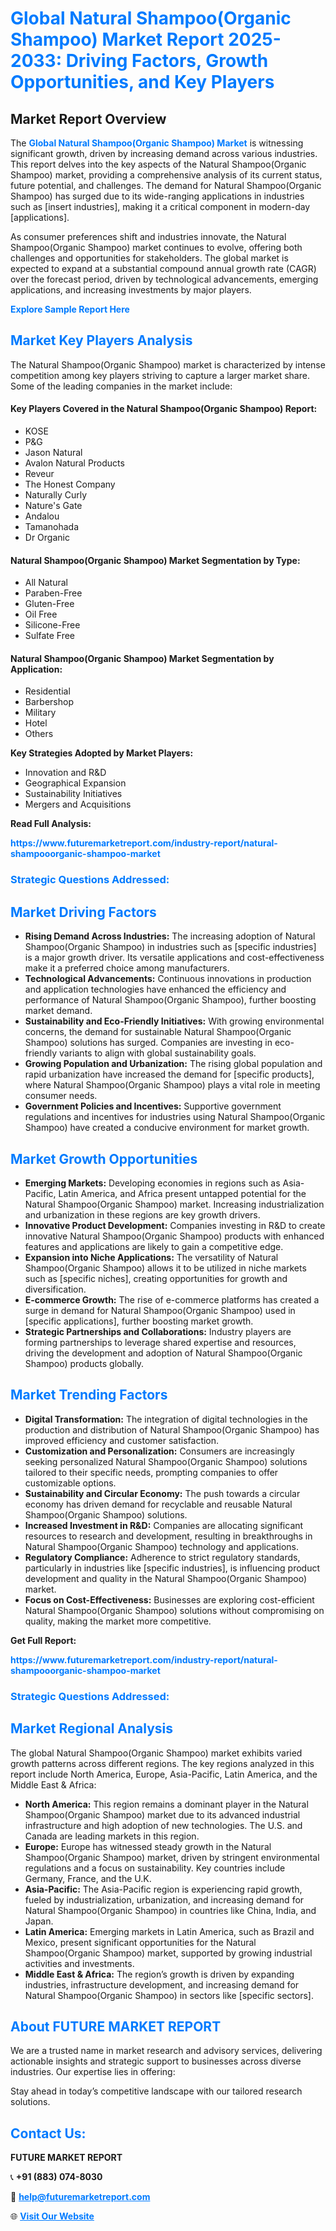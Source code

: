 <h1 style="color: #007BFF;">Global Natural Shampoo(Organic Shampoo) Market Report 2025-2033: Driving Factors, Growth Opportunities, and Key Players</h1>

<section id="overview">
<h2>Market Report Overview</h2>
<p>The <a href="https://www.futuremarketreport.com/industry-report/natural-shampooorganic-shampoo-market" style="color: #007BFF; text-decoration: none;"><strong>Global Natural Shampoo(Organic Shampoo) Market</strong></a> is witnessing significant growth, driven by increasing demand across various industries. This report delves into the key aspects of the Natural Shampoo(Organic Shampoo) market, providing a comprehensive analysis of its current status, future potential, and challenges. The demand for Natural Shampoo(Organic Shampoo) has surged due to its wide-ranging applications in industries such as [insert industries], making it a critical component in modern-day [applications].</p>
<p>As consumer preferences shift and industries innovate, the Natural Shampoo(Organic Shampoo) market continues to evolve, offering both challenges and opportunities for stakeholders. The global market is expected to expand at a substantial compound annual growth rate (CAGR) over the forecast period, driven by technological advancements, emerging applications, and increasing investments by major players.</p>
</section>

<section id="overview">
<p><a href="https://www.futuremarketreport.com/request-sample/reportId=83340" style="color: #007BFF; text-decoration: none;"><strong>Explore Sample Report Here</strong></a></p>
</section>

<section id="key-players">
<h2 style="color: #007BFF;">Market Key Players Analysis</h2>
<p>The Natural Shampoo(Organic Shampoo) market is characterized by intense competition among key players striving to capture a larger market share. Some of the leading companies in the market include:</p>
<h4>Key Players Covered in the Natural Shampoo(Organic Shampoo) Report:</h4>
<ul><li>KOSE</li><li>P&amp;G</li><li>Jason Natural</li><li>Avalon Natural Products</li><li>Reveur</li><li>The Honest Company</li><li>Naturally Curly</li><li>Nature&#039;s Gate</li><li>Andalou</li><li>Tamanohada</li><li>Dr Organic</li></ul>
<h4>Natural Shampoo(Organic Shampoo) Market Segmentation by Type:</h4>
<ul><li>All Natural</li><li>Paraben-Free</li><li>Gluten-Free</li><li>Oil Free</li><li>Silicone-Free</li><li>Sulfate Free</li></ul>

<h4>Natural Shampoo(Organic Shampoo) Market Segmentation by Application:</h4>
<ul><li>Residential</li><li>Barbershop</li><li>Military</li><li>Hotel</li><li>Others</li></ul>
<p><strong>Key Strategies Adopted by Market Players:</strong></p>
<ul>
<li>Innovation and R&D</li>
<li>Geographical Expansion</li>
<li>Sustainability Initiatives</li>
<li>Mergers and Acquisitions</li>
</ul>
</section>

<section>
<p><strong>Read Full Analysis: </strong></p><a href="https://www.futuremarketreport.com/industry-report/natural-shampooorganic-shampoo-market" style="color: #007BFF; text-decoration: none;"><strong>https://www.futuremarketreport.com/industry-report/natural-shampooorganic-shampoo-market</strong></a>
<h3 style="color: #007BFF;">Strategic Questions Addressed:</h3>
</section>

<section id="driving-factors">
<h2 style="color: #007BFF;">Market Driving Factors</h2>
<ul>
<li><strong>Rising Demand Across Industries:</strong> The increasing adoption of Natural Shampoo(Organic Shampoo) in industries such as [specific industries] is a major growth driver. Its versatile applications and cost-effectiveness make it a preferred choice among manufacturers.</li>
<li><strong>Technological Advancements:</strong> Continuous innovations in production and application technologies have enhanced the efficiency and performance of Natural Shampoo(Organic Shampoo), further boosting market demand.</li>
<li><strong>Sustainability and Eco-Friendly Initiatives:</strong> With growing environmental concerns, the demand for sustainable Natural Shampoo(Organic Shampoo) solutions has surged. Companies are investing in eco-friendly variants to align with global sustainability goals.</li>
<li><strong>Growing Population and Urbanization:</strong> The rising global population and rapid urbanization have increased the demand for [specific products], where Natural Shampoo(Organic Shampoo) plays a vital role in meeting consumer needs.</li>
<li><strong>Government Policies and Incentives:</strong> Supportive government regulations and incentives for industries using Natural Shampoo(Organic Shampoo) have created a conducive environment for market growth.</li>
</ul>
</section>

<section id="growth-opportunities">
<h2 style="color: #007BFF;">Market Growth Opportunities</h2>
<ul>
<li><strong>Emerging Markets:</strong> Developing economies in regions such as Asia-Pacific, Latin America, and Africa present untapped potential for the Natural Shampoo(Organic Shampoo) market. Increasing industrialization and urbanization in these regions are key growth drivers.</li>
<li><strong>Innovative Product Development:</strong> Companies investing in R&D to create innovative Natural Shampoo(Organic Shampoo) products with enhanced features and applications are likely to gain a competitive edge.</li>
<li><strong>Expansion into Niche Applications:</strong> The versatility of Natural Shampoo(Organic Shampoo) allows it to be utilized in niche markets such as [specific niches], creating opportunities for growth and diversification.</li>
<li><strong>E-commerce Growth:</strong> The rise of e-commerce platforms has created a surge in demand for Natural Shampoo(Organic Shampoo) used in [specific applications], further boosting market growth.</li>
<li><strong>Strategic Partnerships and Collaborations:</strong> Industry players are forming partnerships to leverage shared expertise and resources, driving the development and adoption of Natural Shampoo(Organic Shampoo) products globally.</li>
</ul>
</section>

<section id="trending-factors">
<h2 style="color: #007BFF;">Market Trending Factors</h2>
<ul>
<li><strong>Digital Transformation:</strong> The integration of digital technologies in the production and distribution of Natural Shampoo(Organic Shampoo) has improved efficiency and customer satisfaction.</li>
<li><strong>Customization and Personalization:</strong> Consumers are increasingly seeking personalized Natural Shampoo(Organic Shampoo) solutions tailored to their specific needs, prompting companies to offer customizable options.</li>
<li><strong>Sustainability and Circular Economy:</strong> The push towards a circular economy has driven demand for recyclable and reusable Natural Shampoo(Organic Shampoo) solutions.</li>
<li><strong>Increased Investment in R&D:</strong> Companies are allocating significant resources to research and development, resulting in breakthroughs in Natural Shampoo(Organic Shampoo) technology and applications.</li>
<li><strong>Regulatory Compliance:</strong> Adherence to strict regulatory standards, particularly in industries like [specific industries], is influencing product development and quality in the Natural Shampoo(Organic Shampoo) market.</li>
<li><strong>Focus on Cost-Effectiveness:</strong> Businesses are exploring cost-efficient Natural Shampoo(Organic Shampoo) solutions without compromising on quality, making the market more competitive.</li>
</ul>
</section>

<section>
<p><strong>Get Full Report: </strong></p><a href="https://www.futuremarketreport.com/industry-report/natural-shampooorganic-shampoo-market" style="color: #007BFF; text-decoration: none;"><strong>https://www.futuremarketreport.com/industry-report/natural-shampooorganic-shampoo-market</strong></a>
<h3 style="color: #007BFF;">Strategic Questions Addressed:</h3>
</section>


<section id="regional-analysis">
<h2 style="color: #007BFF;">Market Regional Analysis</h2>
<p>The global Natural Shampoo(Organic Shampoo) market exhibits varied growth patterns across different regions. The key regions analyzed in this report include North America, Europe, Asia-Pacific, Latin America, and the Middle East & Africa:</p>
<ul>
<li><strong>North America:</strong> This region remains a dominant player in the Natural Shampoo(Organic Shampoo) market due to its advanced industrial infrastructure and high adoption of new technologies. The U.S. and Canada are leading markets in this region.</li>
<li><strong>Europe:</strong> Europe has witnessed steady growth in the Natural Shampoo(Organic Shampoo) market, driven by stringent environmental regulations and a focus on sustainability. Key countries include Germany, France, and the U.K.</li>
<li><strong>Asia-Pacific:</strong> The Asia-Pacific region is experiencing rapid growth, fueled by industrialization, urbanization, and increasing demand for Natural Shampoo(Organic Shampoo) in countries like China, India, and Japan.</li>
<li><strong>Latin America:</strong> Emerging markets in Latin America, such as Brazil and Mexico, present significant opportunities for the Natural Shampoo(Organic Shampoo) market, supported by growing industrial activities and investments.</li>
<li><strong>Middle East & Africa:</strong> The region’s growth is driven by expanding industries, infrastructure development, and increasing demand for Natural Shampoo(Organic Shampoo) in sectors like [specific sectors].</li>
</ul>
</section>

<footer>
<h2 style="color: #007BFF;">About FUTURE MARKET REPORT</h2>
<p>We are a trusted name in market research and advisory services, delivering actionable insights and strategic support to businesses across diverse industries. Our expertise lies in offering:</p>

<p>Stay ahead in today’s competitive landscape with our tailored research solutions.</p>

<h2 style="color: #007BFF;">Contact Us:</h2>
<p><strong>FUTURE MARKET REPORT</strong></p>
<p>📞 <strong>+91 (883) 074-8030</strong></p>
<p>📧 <strong><a href="mailto:help@futuremarketreport.com" style="color: #007BFF;">help@futuremarketreport.com</a></strong></p>
<p>🌐 <strong><a href="https://www.futuremarketreport.com/" style="color: #007BFF;">Visit Our Website</a></strong></p>
</footer>
